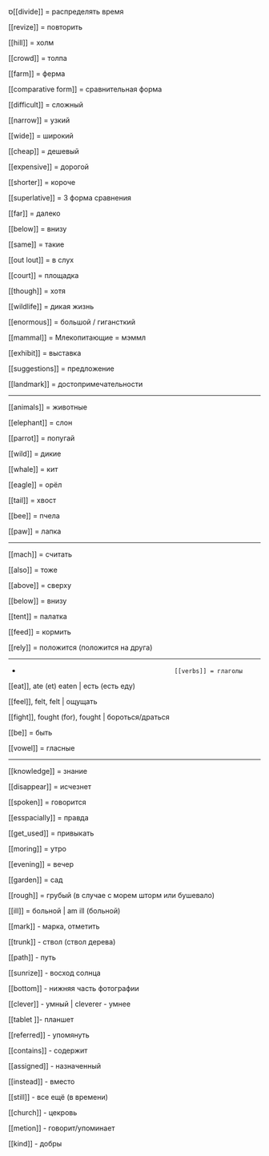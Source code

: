 ס[[divide]] = распределять время

[[revize]] = повторить

[[hill]] = холм

[[crowd]] = толпа

[[farm]] = ферма

[[comparative form]] = сравнительная форма

[[difficult]] = сложный

[[narrow]] = узкий

[[wide]] = широкий

[[cheap]] = дешевый 

[[expensive]] = дорогой

[[shorter]] = короче

[[superlative]] = 3 форма сравнения

[[far]] = далеко

[[below]] = внизу 

[[same]] = такие

[[out lout]] = в слух

[[court]] = площадка

[[though]] = хотя

[[wildlife]] = дикая жизнь

[[enormous]] = большой / гигансткий

[[mammal]] =  Млекопитающие = мэммл

[[exhibit]] = выставка 

[[suggestions]] = предложение 

[[landmark]] = достопримечательности

-------------------------------------------------------
 [[animals]] = животные

[[elephant]] = слон

[[parrot]] = попугай

[[wild]] = дикие

[[whale]] = кит

[[eagle]] = орёл 

[[tail]] = хвост

[[bee]] = пчела

[[paw]] = лапка

------------------------

[[mach]] = считать

[[also]] = тоже

[[above]] = сверху

[[below]] = внизу

[[tent]] = палатка

[[feed]] = кормить

[[rely]] = положится (положится на друга)

_________________
-                                                [[verbs]] = глаголы

[[eat]], ate (et) eaten | есть (есть еду) 

[[feel]], felt, felt | ощущать

[[fight]], fought (for), fought | бороться/драться

[[be]] = быть

[[vowel]] = гласные

_________

[[knowledge]] = знание 

[[disappear]] = исчезнет

[[spoken]] = говорится

[[esspacially]] = правда

[[get_used]] = привыкать

[[moring]] = утро

[[evening]] = вечер

[[garden]] = сад

[[rough]] = грубый (в случае с морем шторм или бушевало)

[[ill]] = больной | am ill (больной) 

[[mark]] - марка,  отметить

[[trunk]] - ствол (ствол дерева)

[[path]] - путь

[[sunrize]] -  восход солнца

[[bottom]] -  нижняя часть фотографии

[[clever]] - умный | cleverer -  умнее

[[tablet ]]- планшет

[[referred]] - упомянуть 

[[contains]] - содержит

[[assigned]] - назначенный

[[instead]] - вместо

[[still]] - все ещё (в времени)

[[church]] - цекровь

[[metion]] - говорит/упоминает

[[kind]] - добры
